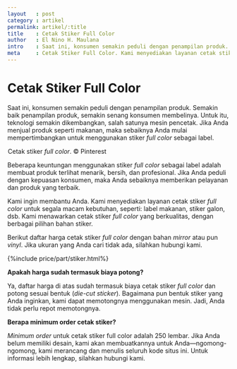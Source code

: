 ```yaml
---
layout   : post
category : artikel
permalink: artikel/:title
title    : Cetak Stiker Full Color
author   : El Nino H. Maulana
intro    : Saat ini, konsumen semakin peduli dengan penampilan produk. Semakin baik penampilan produk, semakin senang konsumen membelinya. Jadi, Anda sebaiknya memberikan pelayanan dan produk yang terbaik.
meta     : Cetak Stiker Full Color. Kami menyediakan layanan cetak stiker full color untuk segala macam kebutuhan, seperti label makanan, stiker galon, dsb., dengan berbagai pilihan bahan stiker.
---
```


# Cetak Stiker Full Color

Saat ini, konsumen semakin peduli dengan penampilan produk. Semakin baik penampilan produk, semakin senang konsumen membelinya. Untuk itu, teknologi semakin dikembangkan, salah satunya mesin pencetak. Jika Anda menjual produk seperti makanan, maka sebaiknya Anda mulai mempertimbangkan untuk menggunakan stiker *full color* sebagai label.

<img src="data:image/png;base64,R0lGODlhAQABAAD/ACwAAAAAAQABAAACADs=" data-src="https://cdn-images-1.medium.com/max/720/1*bui279sgrYUoAbsMXTeSEA.jpeg" alt="Cetak Stiker Full Color" title="Cetak Stiker Full Color"><span class="img-caption">Cetak stiker <em>full color</em>. &copy; Pinterest</span>

Beberapa keuntungan menggunakan stiker *full color* sebagai label adalah membuat produk terlihat menarik, bersih, dan profesional. Jika Anda peduli dengan kepuasan konsumen, maka Anda sebaiknya memberikan pelayanan dan produk yang terbaik.

Kami ingin membantu Anda. Kami menyediakan layanan cetak stiker *full color* untuk segala macam kebutuhan, seperti: label makanan, stiker galon, dsb. Kami menawarkan cetak stiker *full color* yang berkualitas, dengan berbagai pilihan bahan stiker.

Berikut daftar harga cetak stiker *full color* dengan bahan *mirror* atau pun *vinyl*. Jika ukuran yang Anda cari tidak ada, silahkan hubungi kami.

{%include price/part/stiker.html%}

<p class="shame-clear"><strong>Apakah harga sudah termasuk biaya potong?</strong></p>

Ya, daftar harga di atas sudah termasuk biaya cetak stiker *full color* dan potong sesuai bentuk (*die-cut sticker*). Bagaimana pun bentuk stiker yang Anda inginkan, kami dapat memotongnya menggunakan mesin. Jadi, Anda tidak perlu repot memotongnya.

**Berapa minimum order cetak stiker?**

*Minimum order* untuk cetak stiker full color adalah 250 lembar. Jika Anda belum memiliki desain, kami akan membuatkannya untuk Anda—ngomong-ngomong, kami merancang dan menulis seluruh kode situs ini. Untuk informasi lebih lengkap, silahkan hubungi kami.
